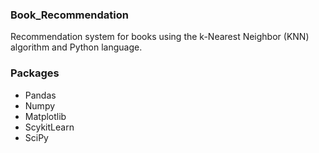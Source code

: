 ### Book_Recommendation

Recommendation system for books using the k-Nearest Neighbor (KNN) algorithm and Python language.


 ### Packages
 
 - Pandas
 - Numpy
 - Matplotlib
 - ScykitLearn
 - SciPy
